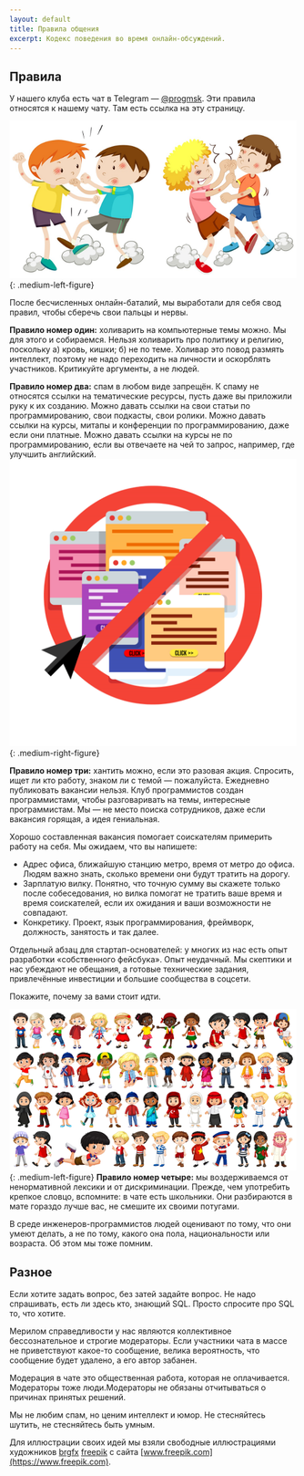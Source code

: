 ```yaml
---
layout: default
title: Правила общения
excerpt: Кодекс поведения во время онлайн-обсуждений.
---
```


## Правила

У нашего клуба есть чат в Telegram — [@progmsk](https://t.me/progmsk). Эти правила относятся к нашему чату. Там есть ссылка на эту страницу.

![Холивары](/assets/img/coc-1.png){: .medium-left-figure}

После бесчисленных онлайн-баталий, мы выработали для себя свод правил, чтобы сберечь свои пальцы и нервы.

**Правило номер один:** холиварить на компьютерные темы можно. Мы для этого и собираемся.
Нельзя холиварить про политику и религию, поскольку а) кровь, кишки; б) не по теме.
Холивар это повод размять интеллект, поэтому не надо переходить на личности и оскорблять участников. Критикуйте аргументы, а не людей.

**Правило номер два:** спам в любом виде запрещён. К спаму не относятся ссылки на тематические ресурсы, пусть даже вы приложили руку к их созданию. Можно давать ссылки на свои статьи по программированию, свои подкасты, свои ролики.
Можно давать ссылки на курсы, митапы и конференции по программированию, даже если они платные.
Можно давать ссылки на курсы не по программированию, если вы отвечаете на чей то запрос, например, где улучшить английский.
![Спам](/assets/img/coc-2.png){: .medium-right-figure}

**Правило номер три:** хантить можно, если это разовая акция. Спросить, ищет ли кто работу,
знаком ли с темой — пожалуйста. Ежедневно публиковать вакансии нельзя. Клуб программистов создан программистами, чтобы разговаривать на темы, интересные программистам. Мы — не место поиска сотрудников, даже если вакансия горящая, а идея гениальная.

Хорошо составленная вакансия помогает соискателям примерить работу на себя. Мы ожидаем, что вы напишете:

* Адрес офиса, ближайшую станцию метро, время от метро до офиса. Людям важно знать, сколько времени они будут тратить на дорогу.
* Зарплатую вилку. Понятно, что точную сумму вы скажете только после собеседования, но вилка помогат не тратить ваше время и время соискателей, если их ожидания и ваши возможности не совпадают.
* Конкретику. Проект, язык программирования, фреймворк, должность, занятость и так далее.

Отдельный абзац для стартап-основателей: у многих из нас есть опыт разработки «собственного фейсбука». Опыт неудачный. Мы скептики и нас убеждают не обещания, а готовые технические задания, привлечённые инвестиции и большие сообщества в соцсети.

Покажите, почему за вами стоит идти.

![Ненормативная лексика](/assets/img/coc-3.png){: .medium-left-figure}
**Правило номер четыре:** мы воздерживаемся от ненормативной лексики
и от дискриминации. Прежде, чем употребить крепкое словцо, вспомните: в чате есть школьники. Они разбираются в мате гораздо лучше вас, не смешите их своими потугами.

В среде инженеров-программистов людей оценивают по тому, что они умеют делать, а не по тому, какого она пола, национальности или возраста. Об этом мы тоже помним.

## Разное

Если хотите задать вопрос, без затей задайте вопрос. Не надо спрашивать, есть ли здесь кто, знающий SQL. Просто спросите про SQL то, что хотите.

Мерилом справедливости у нас являются коллективное бессознательное и строгие модераторы. Если участники чата в массе не приветствуют какое-то сообщение, велика вероятность, что сообщение будет удалено, а его автор забанен.

Модерация в чате это общественная работа, которая не оплачивается. Модераторы тоже люди.Модераторы не обязаны отчитываться о причинах принятых решений.

Мы не любим спам, но ценим интеллект и юмор. Не стесняйтесь шутить, не стесняйтесь быть умным.

Для иллюстрации своих идей мы взяли свободные иллюстрациями художников [brgfx](https://www.freepik.com/free-photos-vectors/people) [freepik](https://www.freepik.com/free-photos-vectors/business) с сайта [www.freepik.com](https://www.freepik.com).
